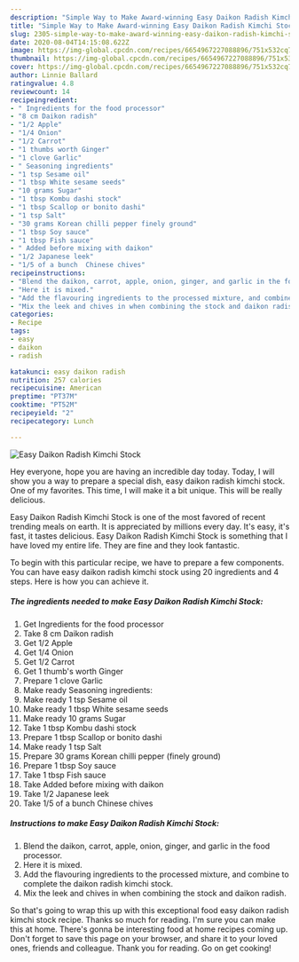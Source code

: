 ```yaml
---
description: "Simple Way to Make Award-winning Easy Daikon Radish Kimchi Stock"
title: "Simple Way to Make Award-winning Easy Daikon Radish Kimchi Stock"
slug: 2305-simple-way-to-make-award-winning-easy-daikon-radish-kimchi-stock
date: 2020-08-04T14:15:08.622Z
image: https://img-global.cpcdn.com/recipes/6654967227088896/751x532cq70/easy-daikon-radish-kimchi-stock-recipe-main-photo.jpg
thumbnail: https://img-global.cpcdn.com/recipes/6654967227088896/751x532cq70/easy-daikon-radish-kimchi-stock-recipe-main-photo.jpg
cover: https://img-global.cpcdn.com/recipes/6654967227088896/751x532cq70/easy-daikon-radish-kimchi-stock-recipe-main-photo.jpg
author: Linnie Ballard
ratingvalue: 4.8
reviewcount: 14
recipeingredient:
- " Ingredients for the food processor"
- "8 cm Daikon radish"
- "1/2 Apple"
- "1/4 Onion"
- "1/2 Carrot"
- "1 thumbs worth Ginger"
- "1 clove Garlic"
- " Seasoning ingredients"
- "1 tsp Sesame oil"
- "1 tbsp White sesame seeds"
- "10 grams Sugar"
- "1 tbsp Kombu dashi stock"
- "1 tbsp Scallop or bonito dashi"
- "1 tsp Salt"
- "30 grams Korean chilli pepper finely ground"
- "1 tbsp Soy sauce"
- "1 tbsp Fish sauce"
- " Added before mixing with daikon"
- "1/2 Japanese leek"
- "1/5 of a bunch  Chinese chives"
recipeinstructions:
- "Blend the daikon, carrot, apple, onion, ginger, and garlic in the food processor."
- "Here it is mixed."
- "Add the flavouring ingredients to the processed mixture, and combine to complete the daikon radish kimchi stock."
- "Mix the leek and chives in when combining the stock and daikon radish."
categories:
- Recipe
tags:
- easy
- daikon
- radish

katakunci: easy daikon radish 
nutrition: 257 calories
recipecuisine: American
preptime: "PT37M"
cooktime: "PT52M"
recipeyield: "2"
recipecategory: Lunch

---
```



![Easy Daikon Radish Kimchi Stock](https://img-global.cpcdn.com/recipes/6654967227088896/751x532cq70/easy-daikon-radish-kimchi-stock-recipe-main-photo.jpg)

Hey everyone, hope you are having an incredible day today. Today, I will show you a way to prepare a special dish, easy daikon radish kimchi stock. One of my favorites. This time, I will make it a bit unique. This will be really delicious.



Easy Daikon Radish Kimchi Stock is one of the most favored of recent trending meals on earth. It is appreciated by millions every day. It's easy, it's fast, it tastes delicious. Easy Daikon Radish Kimchi Stock is something that I have loved my entire life. They are fine and they look fantastic.


To begin with this particular recipe, we have to prepare a few components. You can have easy daikon radish kimchi stock using 20 ingredients and 4 steps. Here is how you can achieve it.

<!--inarticleads1-->

##### The ingredients needed to make Easy Daikon Radish Kimchi Stock:

1. Get  Ingredients for the food processor
1. Take 8 cm Daikon radish
1. Get 1/2 Apple
1. Get 1/4 Onion
1. Get 1/2 Carrot
1. Get 1 thumb&#39;s worth Ginger
1. Prepare 1 clove Garlic
1. Make ready  Seasoning ingredients:
1. Make ready 1 tsp Sesame oil
1. Make ready 1 tbsp White sesame seeds
1. Make ready 10 grams Sugar
1. Take 1 tbsp Kombu dashi stock
1. Prepare 1 tbsp Scallop or bonito dashi
1. Make ready 1 tsp Salt
1. Prepare 30 grams Korean chilli pepper (finely ground)
1. Prepare 1 tbsp Soy sauce
1. Take 1 tbsp Fish sauce
1. Take  Added before mixing with daikon
1. Take 1/2 Japanese leek
1. Take 1/5 of a bunch  Chinese chives




<!--inarticleads2-->

##### Instructions to make Easy Daikon Radish Kimchi Stock:

1. Blend the daikon, carrot, apple, onion, ginger, and garlic in the food processor.
1. Here it is mixed.
1. Add the flavouring ingredients to the processed mixture, and combine to complete the daikon radish kimchi stock.
1. Mix the leek and chives in when combining the stock and daikon radish.




So that's going to wrap this up with this exceptional food easy daikon radish kimchi stock recipe. Thanks so much for reading. I'm sure you can make this at home. There's gonna be interesting food at home recipes coming up. Don't forget to save this page on your browser, and share it to your loved ones, friends and colleague. Thank you for reading. Go on get cooking!
